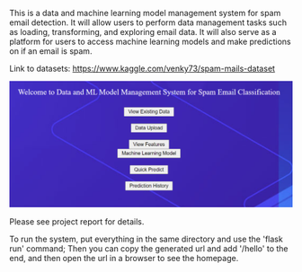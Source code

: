 This is a data and machine learning model management system for spam email detection. It will allow users to perform data management tasks such as loading, transforming, and exploring email data. It will also serve as a platform for users to access machine learning models and make predictions on if an email is spam.


Link to datasets: https://www.kaggle.com/venky73/spam-mails-dataset

![GitHub Logo](/picture/index.png)

Please see project report for details.

To run the system, put everything in the same directory and use the 'flask run' command; Then you can copy the generated url and add '/hello' to the end, and then open the url in a browser to see the homepage. 

